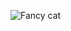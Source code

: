 ![Fancy cat](https://proxy.duckduckgo.com/iu/?u=http%3A%2F%2Fbuildingontheword.org%2Fwp-content%2Fuploads%2F2016%2F08%2Fcat.jpg&f=1)
